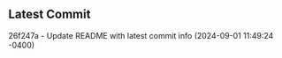 
## Latest Commit
26f247a - Update README with latest commit info (2024-09-01 11:49:24 -0400) <Yunxi-Zhou>

